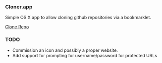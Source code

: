 ### Cloner.app

Simple OS X app to allow cloning github repositories via a bookmarklet.

[Clone Repo]("javascript:document.location.href='x-com-roobasoft-cloner-cloneurl://'+encodeURIComponent(location.href);")

### TODO
* Commission an icon and possibly a proper website.
* Add support for prompting for username/password for protected URLs
